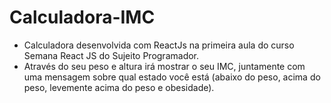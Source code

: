 # Calculadora-IMC
- Calculadora desenvolvida com ReactJs na primeira aula do curso Semana React JS do Sujeito Programador. 
- Através do seu peso e altura irá mostrar o seu IMC, juntamente com uma mensagem sobre qual estado você está (abaixo do peso, acima do peso, levemente acima do peso e obesidade). 
